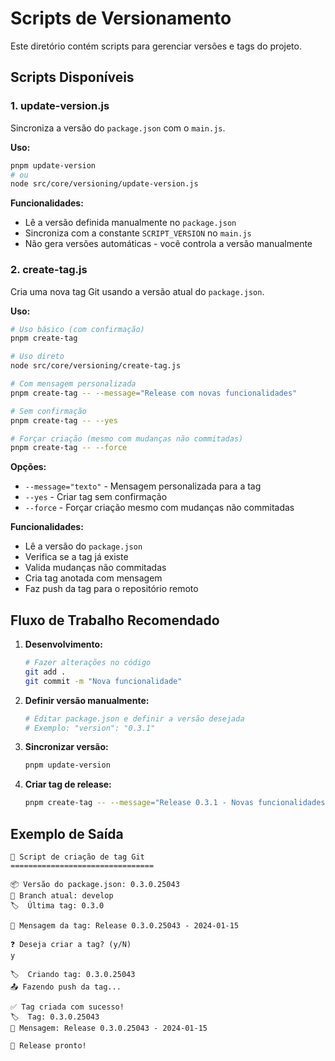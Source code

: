# Scripts de Versionamento

Este diretório contém scripts para gerenciar versões e tags do projeto.

## Scripts Disponíveis

### 1. update-version.js
Sincroniza a versão do `package.json` com o `main.js`.

**Uso:**
```bash
pnpm update-version
# ou
node src/core/versioning/update-version.js
```

**Funcionalidades:**
- Lê a versão definida manualmente no `package.json`
- Sincroniza com a constante `SCRIPT_VERSION` no `main.js`
- Não gera versões automáticas - você controla a versão manualmente

### 2. create-tag.js
Cria uma nova tag Git usando a versão atual do `package.json`.

**Uso:**
```bash
# Uso básico (com confirmação)
pnpm create-tag

# Uso direto
node src/core/versioning/create-tag.js

# Com mensagem personalizada
pnpm create-tag -- --message="Release com novas funcionalidades"

# Sem confirmação
pnpm create-tag -- --yes

# Forçar criação (mesmo com mudanças não commitadas)
pnpm create-tag -- --force
```

**Opções:**
- `--message="texto"` - Mensagem personalizada para a tag
- `--yes` - Criar tag sem confirmação
- `--force` - Forçar criação mesmo com mudanças não commitadas

**Funcionalidades:**
- Lê a versão do `package.json`
- Verifica se a tag já existe
- Valida mudanças não commitadas
- Cria tag anotada com mensagem
- Faz push da tag para o repositório remoto

## Fluxo de Trabalho Recomendado

1. **Desenvolvimento:**
   ```bash
   # Fazer alterações no código
   git add .
   git commit -m "Nova funcionalidade"
   ```

2. **Definir versão manualmente:**
   ```bash
   # Editar package.json e definir a versão desejada
   # Exemplo: "version": "0.3.1"
   ```

3. **Sincronizar versão:**
   ```bash
   pnpm update-version
   ```

4. **Criar tag de release:**
   ```bash
   pnpm create-tag -- --message="Release 0.3.1 - Novas funcionalidades"
   ```

## Exemplo de Saída

```
🚀 Script de criação de tag Git
================================

📦 Versão do package.json: 0.3.0.25043
🌿 Branch atual: develop
🏷️  Última tag: 0.3.0

📝 Mensagem da tag: Release 0.3.0.25043 - 2024-01-15

❓ Deseja criar a tag? (y/N)
y

🏷️  Criando tag: 0.3.0.25043
📤 Fazendo push da tag...

✅ Tag criada com sucesso!
🏷️  Tag: 0.3.0.25043
📝 Mensagem: Release 0.3.0.25043 - 2024-01-15

🎉 Release pronto!
``` 